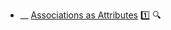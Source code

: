 * __ [Associations as Attributes](./uml/classDiagrams/associationsAsAttributes) :one: <trigger for="pop:classDiagrams-associationsAsAttributes-preview">:mag:</trigger>

<popover id="pop:classDiagrams-associationsAsAttributes-preview" title=":mag: Associations as Attributes" placement="right">
  <div slot="content">
    <include src=".\preview.md" />
  </div>
</popover>
